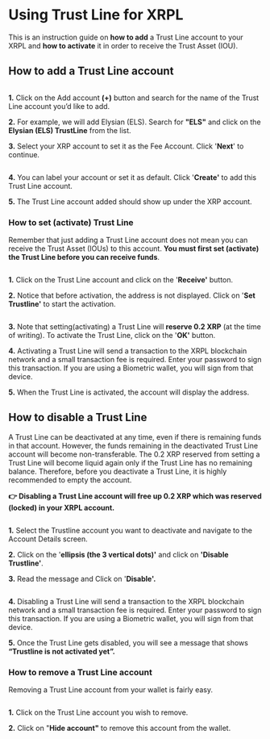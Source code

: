 # Using Trust Line for XRPL

This is an instruction guide on **how to add** a Trust Line account to your XRPL and **how to activate** it in order to receive the Trust Asset (IOU).&#x20;

## **How to add a Trust Line account**

<figure><img src="../../../.gitbook/assets/21.png" alt=""><figcaption></figcaption></figure>

**1.** Click on the Add account **(+)** button and search for the name of the Trust Line account you’d like to add.

**2.** For example, we will add Elysian (ELS). Search for **"ELS"** and click on the **Elysian (ELS) TrustLine** from the list.

**3.** Select your XRP account to set it as the Fee Account. Click '**Next**' to continue.

<figure><img src="../../../.gitbook/assets/22.png" alt=""><figcaption></figcaption></figure>

**4.** You can label your account or set it as default. Click '**Create'** to add this Trust Line account.

**5.** The Trust Line account added should show up under the XRP account.

### **How to set (activate) Trust Line**

Remember that just adding a Trust Line account does not mean you can receive the Trust Asset (IOUs) to this account. **You must first set (activate) the Trust Line before you can receive funds**.

<figure><img src="../../../.gitbook/assets/23.png" alt=""><figcaption></figcaption></figure>

**1.** Click on the Trust Line account and click on the '**Receive'** button.

**2.** Notice that before activation, the address is not displayed. Click on '**Set Trustline'** to start the activation.

<figure><img src="../../../.gitbook/assets/24.png" alt=""><figcaption></figcaption></figure>

**3.** Note that setting(activating) a Trust Line will **reserve 0.2 XRP** (at the time of writing). To activate the Trust Line, click on the '**OK'** button.

**4.** Activating a Trust Line will send a transaction to the XRPL blockchain network and a small transaction fee is required. Enter your password to sign this transaction. If you are using a Biometric wallet, you will sign from that device.

**5.** When the Trust Line is activated, the account will display the address.

## How to disable a Trust Line <a href="#id-1a2e" id="id-1a2e"></a>

A Trust Line can be deactivated at any time, even if there is remaining funds in that account. However, the funds remaining in the deactivated Trust Line account will become non-transferable. The 0.2 XRP reserved from setting a Trust Line will become liquid again only if the Trust Line has no remaining balance. Therefore, before you deactivate a Trust Line, it is highly recommended to empty the account.

**👉 Disabling a Trust Line account will free up 0.2 XRP which was reserved (locked) in your XRPL account.**

<figure><img src="../../../.gitbook/assets/25.png" alt=""><figcaption></figcaption></figure>

**1.** Select the Trustline account you want to deactivate and navigate to the Account Details screen.

**2.** Click on the '**ellipsis (the 3 vertical dots)'** and click on **'Disable Trustline'**.

**3.** Read the message and Click on '**Disable'.**

<figure><img src="../../../.gitbook/assets/26.png" alt=""><figcaption></figcaption></figure>

**4.** Disabling a Trust Line will send a transaction to the XRPL blockchain network and a small transaction fee is required. Enter your password to sign this transaction. If you are using a Biometric wallet, you will sign from that device.

**5.** Once the Trust Line gets disabled, you will see a message that shows **“Trustline is not activated yet”.**

### How to remove a Trust Line account <a href="#id-1a96" id="id-1a96"></a>

Removing a Trust Line account from your wallet is fairly easy.

<figure><img src="../../../.gitbook/assets/27.png" alt=""><figcaption></figcaption></figure>

**1.** Click on the Trust Line account you wish to remove.

**2.** Click on "**Hide account"** to remove this account from the wallet.
